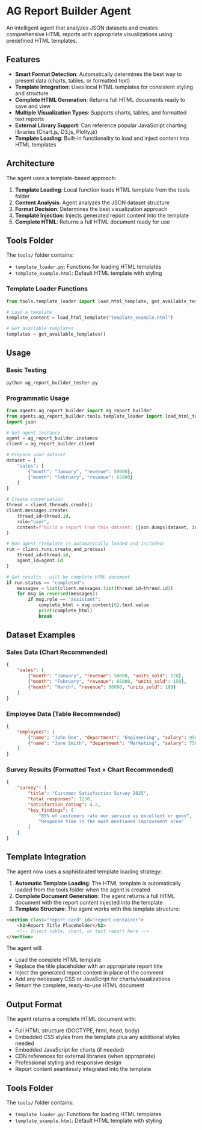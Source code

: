 # AG Report Builder Agent

An intelligent agent that analyzes JSON datasets and creates comprehensive HTML reports with appropriate visualizations using predefined HTML templates.

## Features

- **Smart Format Detection**: Automatically determines the best way to present data (charts, tables, or formatted text)
- **Template Integration**: Uses local HTML templates for consistent styling and structure
- **Complete HTML Generation**: Returns full HTML documents ready to save and view
- **Multiple Visualization Types**: Supports charts, tables, and formatted text reports
- **External Library Support**: Can reference popular JavaScript charting libraries (Chart.js, D3.js, Plotly.js)
- **Template Loading**: Built-in functionality to load and inject content into HTML templates

## Architecture

The agent uses a template-based approach:
1. **Template Loading**: Local function loads HTML template from the tools folder
2. **Content Analysis**: Agent analyzes the JSON dataset structure
3. **Format Decision**: Determines the best visualization approach
4. **Template Injection**: Injects generated report content into the template
5. **Complete HTML**: Returns a full HTML document ready for use

## Tools Folder

The `tools/` folder contains:
- `template_loader.py`: Functions for loading HTML templates
- `template_example.html`: Default HTML template with styling

### Template Loader Functions

```python
from tools.template_loader import load_html_template, get_available_templates

# Load a template
template_content = load_html_template("template_example.html")

# Get available templates
templates = get_available_templates()
```

## Usage

### Basic Testing
```bash
python ag_report_builder_tester.py
```

### Programmatic Usage
```python
from agents.ag_report_builder import ag_report_builder
from agents.ag_report_builder.tools.template_loader import load_html_template
import json

# Get agent instance
agent = ag_report_builder.instance
client = ag_report_builder.client

# Prepare your dataset
dataset = {
    "sales": [
        {"month": "January", "revenue": 50000},
        {"month": "February", "revenue": 65000}
    ]
}

# Create conversation
thread = client.threads.create()
client.messages.create(
    thread_id=thread.id,
    role="user",
    content=f"Build a report from this dataset: {json.dumps(dataset, indent=2)}"
)

# Run agent (template is automatically loaded and included)
run = client.runs.create_and_process(
    thread_id=thread.id,
    agent_id=agent.id
)

# Get results - will be complete HTML document
if run.status == "completed":
    messages = list(client.messages.list(thread_id=thread.id))
    for msg in reversed(messages):
        if msg.role == "assistant":
            complete_html = msg.content[0].text.value
            print(complete_html)
            break
```

## Dataset Examples

### Sales Data (Chart Recommended)
```json
{
    "sales": [
        {"month": "January", "revenue": 50000, "units_sold": 120},
        {"month": "February", "revenue": 65000, "units_sold": 150},
        {"month": "March", "revenue": 80000, "units_sold": 180}
    ]
}
```

### Employee Data (Table Recommended)
```json
{
    "employees": [
        {"name": "John Doe", "department": "Engineering", "salary": 95000},
        {"name": "Jane Smith", "department": "Marketing", "salary": 75000}
    ]
}
```

### Survey Results (Formatted Text + Chart Recommended)
```json
{
    "survey": {
        "title": "Customer Satisfaction Survey 2025",
        "total_responses": 1250,
        "satisfaction_rating": 4.2,
        "key_findings": [
            "85% of customers rate our service as excellent or good",
            "Response time is the most mentioned improvement area"
        ]
    }
}
```

## Template Integration

The agent now uses a sophisticated template loading strategy:

1. **Automatic Template Loading**: The HTML template is automatically loaded from the tools folder when the agent is created
2. **Complete Document Generation**: The agent returns a full HTML document with the report content injected into the template
3. **Template Structure**: The agent works with this template structure:

```html
<section class="report-card" id="report-container">
    <h2>Report Title Placeholder</h2>
    <!-- Inject table, chart, or text report here -->
</section>
```

The agent will:
- Load the complete HTML template
- Replace the title placeholder with an appropriate report title
- Inject the generated report content in place of the comment
- Add any necessary CSS or JavaScript for charts/visualizations
- Return the complete, ready-to-use HTML document

## Output Format

The agent returns a complete HTML document with:
- Full HTML structure (DOCTYPE, html, head, body)
- Embedded CSS styles from the template plus any additional styles needed
- Embedded JavaScript for charts (if needed)
- CDN references for external libraries (when appropriate)
- Professional styling and responsive design
- Report content seamlessly integrated into the template

## Tools Folder

The `tools/` folder contains:
- `template_loader.py`: Functions for loading HTML templates
- `template_example.html`: Default HTML template with styling
